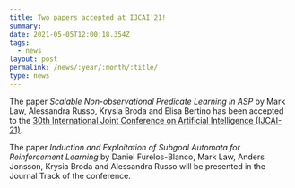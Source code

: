 ```yaml
---
title: Two papers accepted at IJCAI'21!
summary: 
date: 2021-05-05T12:00:18.354Z
tags:
  - news
layout: post
permalink: /news/:year/:month/:title/
type: news
---
```

The paper _Scalable Non-observational Predicate Learning in ASP_ by Mark Law, Alessandra Russo, Krysia Broda and Elisa Bertino has been accepted to the [30th International Joint Conference on Artificial Intelligence (IJCAI-21)](https://ijcai-21.org/).

The paper _Induction and Exploitation of Subgoal Automata for Reinforcement Learning_ by Daniel Furelos-Blanco, Mark Law, Anders Jonsson, Krysia Broda and Alessandra Russo will be presented in the Journal Track of the conference.


